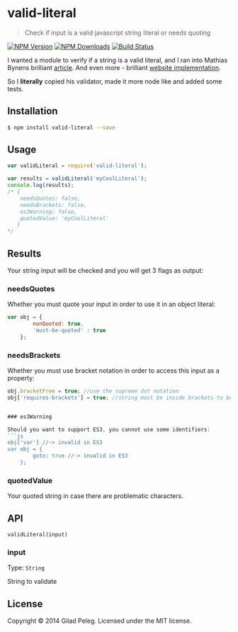 # valid-literal
> Check if input is a valid javascript string literal or needs quoting

[![NPM Version](http://img.shields.io/npm/v/valid-literal.svg?style=flat)](https://npmjs.org/package/valid-literal)
[![NPM Downloads](http://img.shields.io/npm/dm/valid-literal.svg?style=flat)](https://npmjs.org/package/valid-literal)
[![Build Status](http://img.shields.io/travis/pgilad/valid-literal.svg?style=flat)](https://travis-ci.org/pgilad/valid-literal)

I wanted a module to verify if a string is a valid literal,
 and I ran into Mathias Bynens brilliant [article](https://mathiasbynens.be/notes/javascript-properties).
And even more - brilliant [website implementation](https://github.com/mathiasbynens/mothereff.in/tree/master/js-properties).

So I **literally** copied his validator, made it more node like and added some tests.

## Installation

```bash
$ npm install valid-literal --save
```

## Usage

```js
var validLiteral = require('valid-literal');

var results = validLiteral('myCoolLiteral');
console.log(results);
/* {
    needsQuotes: false,
    needsBrackets: false,
    es3Warning: false,
    quotedValue: 'myCoolLiteral'
   }
*/
```

## Results

Your string input will be checked and you will get 3 flags as output:

### needsQuotes

Whether you must quote your input in order to use it in an object literal:
```js
var obj = {
        nonQuoted: true,
        'must-be-quoted' : true
    };
```

### needsBrackets

Whether you must use bracket notation in order to access this input as a property:
```js
obj.bracketFree = true; //use the supreme dot notation
obj['requires-brackets'] = true; //string must be inside brackets to be used as property


### es3Warning

Should you want to support ES3, you cannot use some identifiers:
```js
obj['var'] //-> invalid in ES3
var obj = {
        goto: true //-> invalid in ES3
    };
```

### quotedValue

Your quoted string in case there are problematic characters.

## API

`validLiteral(input)`

### input

Type: `String`

String to validate

## License
Copyright © 2014 Gilad Peleg.
Licensed under the MIT license.
